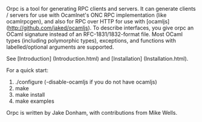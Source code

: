 Orpc is a tool for generating RPC clients and servers. It can generate
clients / servers for use with Ocamlnet's ONC RPC implementation (like
ocamlrpcgen), and also for RPC over HTTP for use with
[ocamljs] (http://github.com/jaked/ocamljs). To describe interfaces,
you give orpc an OCaml signature instead of an RFC-1831/1832-format
file. Most OCaml types (including polymorphic types), exceptions, and
functions with labelled/optional arguments are supported.

See [Introduction] (Introduction.html) and [Installation] (Installation.html).

For a quick start:

 1. ./configure (-disable-ocamljs if you do not have ocamljs)
 2. make
 3. make install
 4. make examples

Orpc is written by Jake Donham, with contributions from Mike Wells.
